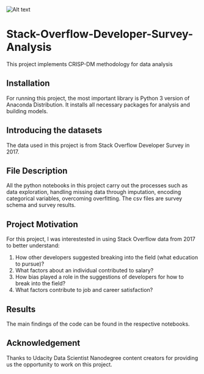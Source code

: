 ![Alt text](https://cdn.sstatic.net/insights/Img/Survey/2017/CorrelatedTechnologies.svg?v=c0d97c351f8f?raw=true "Stack Overflow")
# Stack-Overflow-Developer-Survey-Analysis
This project implements CRISP-DM methodology for data analysis
## Installation
For running this project, the most important library is Python 3 version of Anaconda Distribution. It installs all necessary packages for analysis and building models.
## Introducing the datasets
The data used in this project is from Stack Overflow Developer Survey in 2017.
## File Description
All the python notebooks in this project carry out the processes such as data exploration, handling missing data through imputation, encoding categorical variables, overcoming overfitting.
The csv files are survey schema and survey results.
## Project Motivation
For this project, I was interestested in using Stack Overflow data from 2017 to better understand:
1. How other developers suggested breaking into the field (what education to pursue)?
2. What factors about an individual contributed to salary?
3. How bias played a role in the suggestions of developers for how to break into the field?
4. What factors contribute to job and career satisfaction?
## Results
The main findings of the code can be found in the respective notebooks.
## Acknowledgement
Thanks to Udacity Data Scientist Nanodegree content creators for providing us the opportunity to work on this project.
